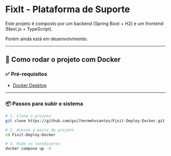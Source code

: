 # FixIt - Plataforma de Suporte

Este projeto é composto por um backend (Spring Boot + H2) e um frontend (Next.js + TypeScript).

Porém ainda está em desenvolvimento.

---

## 🚀 Como rodar o projeto com Docker

### ✅ Pré-requisitos

- [Docker Desktop](https://www.docker.com/products/docker-desktop/) 

---

### 📦 Passos para subir o sistema

```bash
# 1. Clone o projeto
git clone https://github.com/guilhermehvsantos/Fixit-Deploy-Docker.git

# 2. Acesse a pasta do projeto
cd Fixit-Deploy-Docker

# 3. Rode os contêineres
docker compose up -d

